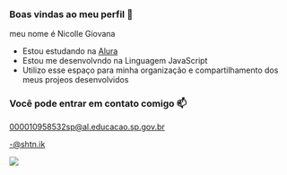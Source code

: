 ### Boas vindas ao meu perfil 💙

meu nome é Nicolle Giovana 

- Estou estudando na [Alura](https://www.alura.com.nr)
- Estou me desenvolvndo na Linguagem JavaScript
- Utilizo esse espaço para minha organização e compartilhamento dos meus projeos desenvolvidos

 ### Você pode entrar em contato comigo 📫 

 000010958532sp@al.educacao.sp.gov.br 
 
-@shtn.ik 

![](https://media1.tenor.com/m/1bh5Qcu3U_kAAAAC/paul-warker.gif)
